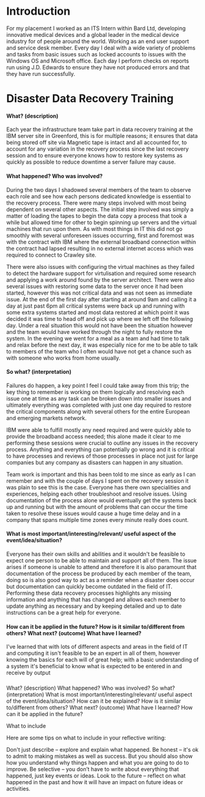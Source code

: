 # Introduction
For my placement I worked as an ITS Intern within Bard Ltd, developing innovative medical devices and a global leader in the medical device industry for of people around the world. Working as an end user support and service desk member. Every day I deal with a wide variety of problems and tasks from basic issues such as locked accounts to issues with the Windows OS and Microsoft office. Each day I perform checks on reports run using J.D. Edwards to ensure they have not produced errors and that they have run successfully.

# Disaster Data Recovery Training
#### What? (description)
Each year the infrastructure team take part in data recovery training at the IBM server site in Greenford, this is for multiple reasons;
it ensures that data being stored off site via Magnetic tape is intact and all accounted for, to account for any variation in the recovery process since the last recovery session and to ensure everyone knows how to restore key systems as quickly as possible to reduce downtime a server failure may cause.

#### What happened? Who was involved?
During the two days I shadowed several members of the team to observe each role and see how each persons dedicated knowledge is essential to the recovery process.
There were many steps involved with most being dependent on several other aspects. The initial step involved was simply a matter of loading the tapes to begin the data copy a process that took a while but allowed time for other to begin spinning up servers and the virtual machines that run upon them.
As with most things in IT this did not go smoothly with several unforeseen issues occurring, first and foremost was with the contract with IBM where the external broadband connection within the contract had lapsed resulting in no external internet access which was required to connect to Crawley site.

There were also issues with configuring the virtual machines as they failed to detect the hardware support for virtulisation and required some research and applying a work around found by the server architect. There were also several issues with restoring some data to the server once it had been started, however this was not critical data and was not seen as immediate issue.
At the end of the first day after starting at around 9am and calling it a day at just past 6pm all critical systems were back up and running with some extra systems started and most data restored at which point it was decided it was time to head off and pick up where we left off the following day.
Under a real situation this would not have been the situation however and the team would have worked through the night to fully restore the system. In the evening we went for a meal as a team and had time to talk and relax before the next day, it was especially nice for me to be able to talk to members of the team who I often would have not get a chance such as with someone who works from home usually.

#### So what? (interpretation)
Failures do happen, a key point I feel I could take away from this trip; the key thing to remember is working on them logically and resolving each issue one at time as any task can be broken down into smaller issues and ultimately everything was completed with just one day required to restore the critical components along with several others for the entire European and emerging markets network.

IBM were able to fulfill mostly any need required and were quickly able to provide the broadband access needed; this alone made it clear to me performing these sessions were crucial to outline any issues in the recovery process. Anything and everything can potentially go wrong and it is critical to have processes and reviews of those processes in place not just for large companies but any company as disasters can happen in any situation.

Team work is important and this has been told to me since as early as I can remember and with the couple of days I spent on the recovery session it was plain to see this is the case. Everyone has there own specialities and experiences, helping each other troubleshoot and resolve issues. Using documentation of the process alone would eventually get the systems back up and running but with the amount of problems that can occur the time taken to resolve these issues would cause a huge time delay and in a company that spans multiple time zones every minute really does count.

#### What is most important/interesting/relevant/ useful aspect of the event/idea/situation?
Everyone has their own skills and abilities and it wouldn't be feasible to expect one person to be able to maintain and support all of them. The issue arises if someone is unable to attend and therefore it is also paramount that documentation of the process be produced by each member of the team, doing so is also good way to act as a reminder when a disaster does occur but documentation can quickly become outdated in the field of IT. Performing these data recovery processes highlights any missing information and anything that has changed and allows each member to update anything as necessary and by keeping detailed and up to date instructions can be a great help for everyone.


#### How can it be applied in the future? How is it similar to/different from others? What next? (outcome) What have I learned?
I've learned that with lots of different aspects and areas in the field of IT and computing it isn't feasible to be an expert in all of them, however knowing the basics for each will of great help; with a basic understanding of a system it's beneficial to know what is expected to be entered in and receive by output











###
What? (description)
What happened?
Who was involved?
So what? (interpretation)
What is most important/interesting/relevant/ useful aspect of the event/idea/situation?
How can it be explained?
How is it similar to/different from others?
What next? (outcome)
What have I learned?
How can it be applied in the future?

What to include

Here are some tips on what to include in your reflective writing:

Don't just describe – explore and explain what happened.
Be honest – it's ok to admit to making mistakes as well as success. But you should also show how you understand why things happen and what you are going to do to improve.
Be selective – you don’t have to write about everything that happened, just key events or ideas.
Look to the future – reflect on what happened in the past and how it will have an impact on future ideas or activities.
